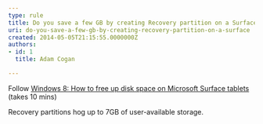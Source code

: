 ```yaml
---
type: rule
title: Do you save a few GB by creating Recovery partition on a Surface?
uri: do-you-save-a-few-gb-by-creating-recovery-partition-on-a-surface
created: 2014-05-05T21:15:55.0000000Z
authors:
- id: 1
  title: Adam Cogan

---
```




<span class='intro'> <p>
   <span class="s1">​Follow 
      <a href="http&#58;//www.networkworld.com/article/2164909/windows/windows-8--how-to-free-up-disk-space-on-microsoft-surface-tablets.html">
         Windows 8&#58; How to free up disk space on Microsoft Surface tablets​</a></span> (takes 10 mins)​​<br></p> </span>

<p>​Recovery partitions hog up to 7GB of user-available storage.​<br></p>


